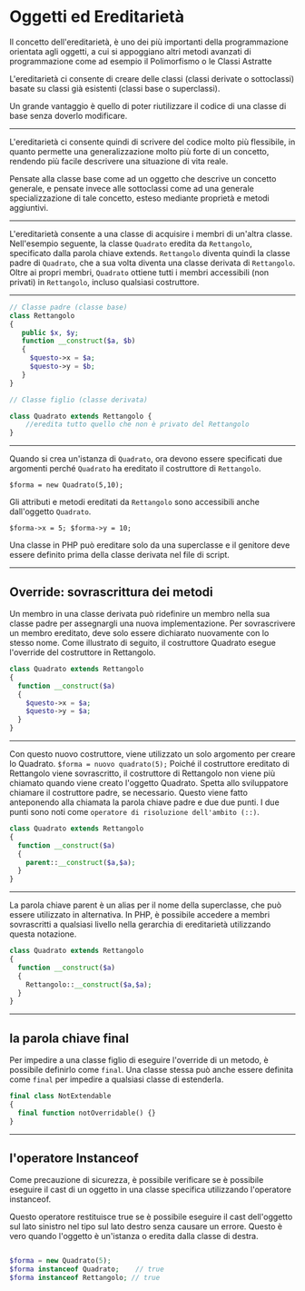 # Oggetti ed Ereditarietà

Il concetto dell'ereditarietà, è uno dei più importanti della
programmazione orientata agli oggetti, a cui si appoggiano altri
metodi avanzati di programmazione come ad esempio il Polimorfismo
o le Classi Astratte

L'ereditarietà ci consente di creare delle classi (classi derivate o
sottoclassi) basate su classi già esistenti (classi base o
superclassi).

Un grande vantaggio è quello di poter riutilizzare il codice di una
classe di base senza doverlo modificare.

---

L'ereditarietà ci consente quindi di scrivere del codice molto più
flessibile, in quanto permette una generalizzazione molto più forte di
un concetto, rendendo più facile descrivere una situazione di vita reale.

Pensate alla classe base come ad un oggetto che descrive un concetto
generale, e pensate invece alle sottoclassi come ad una
generale specializzazione di tale concetto, esteso mediante proprietà e metodi
aggiuntivi.

---

L'ereditarietà consente a una classe di acquisire i membri di un'altra classe. Nell'esempio seguente, la classe `Quadrato` eredita da `Rettangolo`, specificato dalla parola chiave extends. `Rettangolo` diventa quindi la classe padre di `Quadrato`, che a sua volta diventa una classe derivata di `Rettangolo`. Oltre ai propri membri, `Quadrato` ottiene tutti i membri accessibili (non privati) in `Rettangolo`, incluso qualsiasi costruttore.

---

```php
// Classe padre (classe base)
class Rettangolo
{
   public $x, $y;
   function __construct($a, $b)
   {
     $questo->x = $a;
     $questo->y = $b;
   }
}

// Classe figlio (classe derivata)

class Quadrato extends Rettangolo {
    //eredita tutto quello che non è privato del Rettangolo
}
```

---

Quando si crea un'istanza di `Quadrato`, ora devono essere specificati due argomenti perché `Quadrato` ha ereditato il costruttore di `Rettangolo`.

`$forma = new Quadrato(5,10);`

Gli attributi e metodi ereditati da `Rettangolo` sono accessibili anche dall'oggetto `Quadrato`.

`$forma->x = 5; $forma->y = 10;`

Una classe in PHP può ereditare solo da una superclasse e il genitore deve essere definito prima della classe derivata nel file di script.

---

## Override: sovrascrittura dei metodi

Un membro in una classe derivata può ridefinire un membro nella sua classe padre per assegnargli una nuova implementazione. Per sovrascrivere un membro ereditato, deve solo essere dichiarato nuovamente con lo stesso nome. Come illustrato di seguito, il costruttore Quadrato esegue l'override del costruttore in Rettangolo.

```php
class Quadrato extends Rettangolo
{
  function __construct($a)
  {
    $questo->x = $a;
    $questo->y = $a;
  }
}
```

---


Con questo nuovo costruttore, viene utilizzato un solo argomento per creare lo Quadrato.
`$forma = nuovo quadrato(5);`
Poiché il costruttore ereditato di Rettangolo viene sovrascritto, il costruttore di Rettangolo non viene più chiamato quando viene creato l'oggetto Quadrato. Spetta allo sviluppatore chiamare il costruttore padre, se necessario. Questo viene fatto anteponendo alla chiamata la parola chiave padre e due due punti. I due punti sono noti come `operatore di risoluzione dell'ambito (::)`.

```php
class Quadrato extends Rettangolo
{
  function __construct($a)
  {
    parent::__construct($a,$a);
  }
}
```

---

La parola chiave parent è un alias per il nome della superclasse, che può essere utilizzato in alternativa. In PHP, è possibile accedere a membri sovrascritti a qualsiasi livello nella gerarchia di ereditarietà utilizzando questa notazione.

```php
class Quadrato extends Rettangolo
{
  function __construct($a)
  {
    Rettangolo::__construct($a,$a);
  }
}
```

---

## la parola chiave **final**

Per impedire a una classe figlio di eseguire l'override di un metodo, è possibile definirlo come `final`. Una classe stessa può anche essere definita come `final` per impedire a qualsiasi classe di estenderla.

```php
final class NotExtendable
{
  final function notOverridable() {}
}

```

---

## l'operatore Instanceof 
Come precauzione di sicurezza, è possibile verificare se è possibile eseguire il cast di un oggetto in una classe specifica utilizzando l'operatore instanceof. 

Questo operatore restituisce true se è possibile eseguire il cast dell'oggetto sul lato sinistro nel tipo sul lato destro senza causare un errore. Questo è vero quando l'oggetto è un'istanza o eredita dalla classe di destra.

```php

$forma = new Quadrato(5);
$forma instanceof Quadrato;    // true
$forma instanceof Rettangolo; // true
```